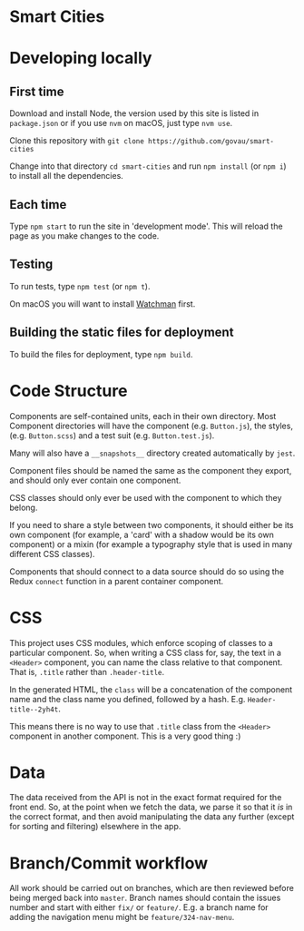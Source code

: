 # Smart Cities

# Developing locally
## First time
Download and install Node, the version used by this site is listed in `package.json`
or if you use `nvm` on macOS, just type `nvm use`.

Clone this repository with `git clone https://github.com/govau/smart-cities`

Change into that directory `cd smart-cities` and run `npm install` (or `npm i`) to install all the dependencies.

## Each time
Type `npm start` to run the site in 'development mode'. This will
reload the page as you make changes to the code.

## Testing
To run tests, type `npm test` (or `npm t`).

On macOS you will want to install [Watchman](https://facebook.github.io/watchman/) first.

## Building the static files for deployment
To build the files for deployment, type `npm build`.

# Code Structure
Components are self-contained units, each in their own directory.
Most Component directories will have the component (e.g. `Button.js`),
the styles, (e.g. `Button.scss`) and a test suit (e.g. `Button.test.js`).

Many will also have a `__snapshots__` directory created automatically by `jest`.

Component files should be named the same as the component they export, and should
only ever contain one component.

CSS classes should only ever be used with the component to which they belong.

If you need to share a style between two components, it should either be its own component
(for example, a 'card' with a shadow would be its own component)
or a mixin (for example a typography style that is used in many different CSS classes).

Components that should connect to a data source should do so using the Redux `connect`
function in a parent container component.

# CSS
This project uses CSS modules, which enforce scoping of classes to a particular component.
So, when writing a CSS class for, say, the text in a `<Header>` component, you
can name the class relative to that component. That is, `.title` rather than `.header-title`.

In the generated HTML, the `class` will be a concatenation of the component name and the class
name you defined, followed by a hash. E.g. `Header-title--2yh4t`.

This means there is no way to use that `.title` class from the `<Header>` component in
another component. This is a very good thing :)


# Data
The data received from the API is not in the exact format required for the front end.
So, at the point when we fetch the data, we parse it so that it *is* in the correct format,
and then avoid manipulating the data any further (except for sorting and filtering) elsewhere
in the app.

# Branch/Commit workflow
All work should be carried out on branches, which are then reviewed before
being merged back into `master`. Branch names should contain the issues number
and start with either `fix/` or `feature/`. E.g. a branch name for adding
the navigation menu might be `feature/324-nav-menu`.
